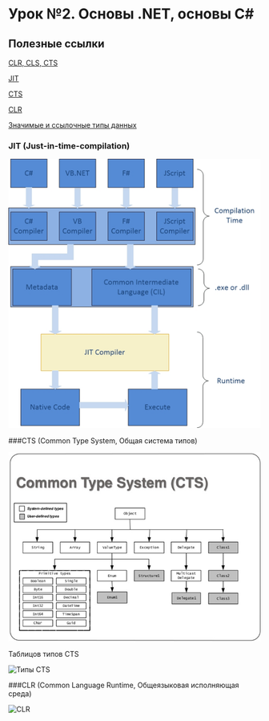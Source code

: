 # Урок №2. Основы .NET, основы C#

## Полезные ссылки

[CLR, CLS, CTS](https://www.codeproject.com/articles/781096/what-is-il-code-clr-cts-cls-jit)

[JIT](https://www.telerik.com/blogs/understanding-net-just-in-time-compilation)

[CTS](https://docs.microsoft.com/en-us/dotnet/standard/base-types/common-type-system)

[CLR](https://docs.microsoft.com/ru-ru/dotnet/standard/clr)

[Значимые и ссылочные типы данных](http://www.albahari.com/valuevsreftypes.aspx)


### JIT (Just-in-time-compilation)

![JIT](/images/jit.png)

###CTS (Common Type System, Общая система типов)

![CTS](images/cts.png)

Таблицов типов CTS

![Типы CTS](https://github.com/YaroslavKuchuk/a-level/blob/lesson-2/images/cts-datatypes.png)

###CLR (Common Language Runtime, Общеязыковая исполняющая среда)

![CLR](https://github.com/YaroslavKuchuk/a-level/blob/lesson-2/images/clr.png)

